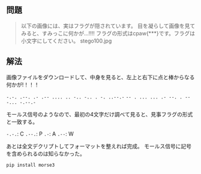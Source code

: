 ## 問題

> 以下の画像には、実はフラグが隠されています。
> 目を凝らして画像を見てみると、すみっこに何かが…!!!!
> フラグの形式はcpaw{***}です。フラグは小文字にしてください。
> stego100.jpg

## 解法

画像ファイルをダウンロードして、中身を見ると、左上と右下に点と棒からなる何かが!！！！

`-.-. .--. .- .-- .... .. -.. -.. . -. ..--.-`
`-- . ... ... .- --. . ---... -.--.-`

モールス信号のようなので、最初の4文字だけ調べて見ると、見事フラグの形式と一致する。

`-.-.`: C
`.--.`: P
`.-`: A
`.--`: W

あとは全文デクリプトしてフォーマットを整えれば完成。
モールス信号に記号を含められるのは知らなかった。

```
pip install morse3
```